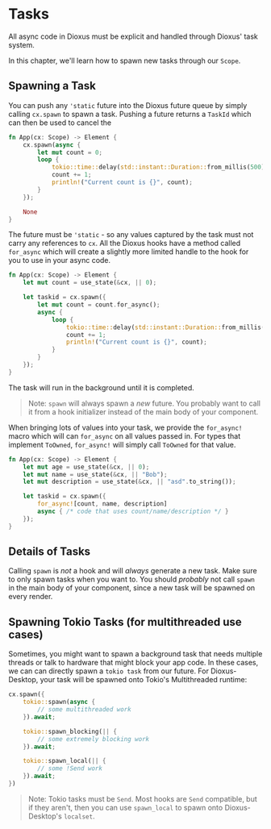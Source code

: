 # Tasks

All async code in Dioxus must be explicit and handled through Dioxus' task system.

In this chapter, we'll learn how to spawn new tasks through our `Scope`.

## Spawning a Task

You can push any `'static` future into the Dioxus future queue by simply calling `cx.spawn` to spawn a task. Pushing a future returns a `TaskId` which can then be used to cancel the 

```rust
fn App(cx: Scope) -> Element {
    cx.spawn(async {
        let mut count = 0;
        loop {
            tokio::time::delay(std::instant::Duration::from_millis(500)).await;
            count += 1;
            println!("Current count is {}", count);
        }
    });

    None
}
```

The future must be `'static` - so any values captured by the task must not carry any references to `cx`. All the Dioxus hooks have a method called `for_async` which will create a slightly more limited handle to the hook for you to use in your async code.

```rust
fn App(cx: Scope) -> Element {
    let mut count = use_state(&cx, || 0);

    let taskid = cx.spawn({
        let mut count = count.for_async();
        async {
            loop {
                tokio::time::delay(std::instant::Duration::from_millis(500)).await;
                count += 1;
                println!("Current count is {}", count);
            }
        }
    });
}
```

The task will run in the background until it is completed.

> Note: `spawn` will always spawn a *new* future. You probably want to call it from a hook initializer instead of the main body of your component.

When bringing lots of values into your task, we provide the `for_async!` macro which will can `for_async` on all values passed in. For types that implement `ToOwned`, `for_async!` will simply call `ToOwned` for that value.

```rust
fn App(cx: Scope) -> Element {
    let mut age = use_state(&cx, || 0);
    let mut name = use_state(&cx, || "Bob");
    let mut description = use_state(&cx, || "asd".to_string());

    let taskid = cx.spawn({
        for_async![count, name, description]
        async { /* code that uses count/name/description */ }
    });
}
```

## Details of Tasks

Calling `spawn` is *not* a hook and will *always* generate a new task. Make sure to only spawn tasks when you want to. You should *probably* not call `spawn` in the main body of your component, since a new task will be spawned on every render.

## Spawning Tokio Tasks (for multithreaded use cases)

Sometimes, you might want to spawn a background task that needs multiple threads or talk to hardware that might block your app code. In these cases, we can can directly spawn a `tokio task` from our future. For Dioxus-Desktop, your task will be spawned onto Tokio's Multithreaded runtime:

```rust
cx.spawn({
    tokio::spawn(async {
        // some multithreaded work
    }).await;

    tokio::spawn_blocking(|| {
        // some extremely blocking work
    }).await;

    tokio::spawn_local(|| {
        // some !Send work
    }).await;
})
```

> Note: Tokio tasks must be `Send`. Most hooks are `Send` compatible, but if they aren't, then you can use `spawn_local` to spawn onto Dioxus-Desktop's `localset`.



